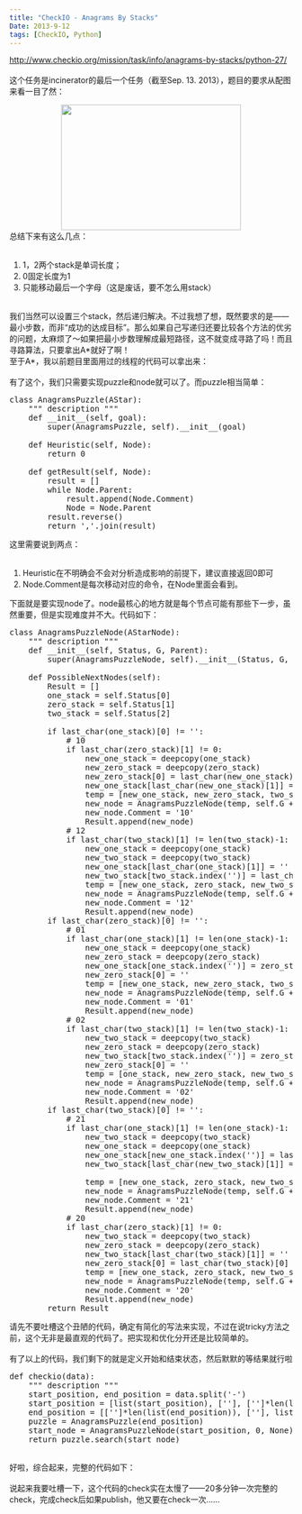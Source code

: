 ```yaml
---
title: "CheckIO - Anagrams By Stacks"
Date: 2013-9-12
tags: [CheckIO, Python]
---
```


<p><a href="http://www.checkio.org/mission/task/info/anagrams-by-stacks/python-27/"><a href="http://www.checkio.org/mission/task/info/anagrams-by-stacks/python-27/">http://www.checkio.org/mission/task/info/anagrams-by-stacks/python-27/</a></a><br/><br/>这个任务是incinerator的最后一个任务（截至Sep. 13. 2013），题目的要求从配图来看一目了然：<br/><div class="separator" style="clear: both; text-align: center;"><a href="http://3.bp.blogspot.com/-FzVxnxW49iM/UjJna7VPzMI/AAAAAAAAD3A/SRjrFNihmsE/s1600/Screen+Shot+2013-09-13+at+9.15.40+AM.png" imageanchor="1" style="margin-left: 1em; margin-right: 1em;"><img border="0" height="223" src="http://3.bp.blogspot.com/-FzVxnxW49iM/UjJna7VPzMI/AAAAAAAAD3A/SRjrFNihmsE/s320/Screen+Shot+2013-09-13+at+9.15.40+AM.png" width="320"/></a></div>总结下来有这么几点：<br/><br/><ol><li>1，2两个stack是单词长度；</li><li>0固定长度为1</li><li>只能移动最后一个字母（这是废话，要不怎么用stack）</li></ol><br/>我们当然可以设置三个stack，然后递归解决。不过我想了想，既然要求的是——最小步数，而非“成功的达成目标”。那么如果自己写递归还要比较各个方法的优劣的问题，太麻烦了〜如果把最小步数理解成最短路径，这不就变成寻路了吗！而且寻路算法，只要拿出A*就好了啊！<br/>至于A*，我以前题目里面用过的线程的代码可以拿出来：<br/><script src="https://gist.github.com/KenMercusLai/6536509.js"></script><br/>有了这个，我们只需要实现puzzle和node就可以了。而puzzle相当简单：<br/><pre class="prettyprint lang-py">class AnagramsPuzzle(AStar):<br/>    """ description """<br/>    def __init__(self, goal):<br/>        super(AnagramsPuzzle, self).__init__(goal)<br/><br/>    def Heuristic(self, Node):<br/>        return 0<br/><br/>    def getResult(self, Node):<br/>        result = []<br/>        while Node.Parent:<br/>            result.append(Node.Comment)<br/>            Node = Node.Parent<br/>        result.reverse()<br/>        return ','.join(result)</pre>这里需要说到两点：<br/><br/><ol><li>Heuristic在不明确会不会对分析造成影响的前提下，建议直接返回0即可</li><li>Node.Comment是每次移动对应的命令，在Node里面会看到。</li></ol><div>下面就是要实现node了。node最核心的地方就是每个节点可能有那些下一步，虽然重要，但是实现难度并不大。代码如下：</div><pre class="prettyprint lang-py">class AnagramsPuzzleNode(AStarNode):<br/>    """ description """<br/>    def __init__(self, Status, G, Parent):<br/>        super(AnagramsPuzzleNode, self).__init__(Status, G, Parent)<br/><br/>    def PossibleNextNodes(self):<br/>        Result = []<br/>        one_stack = self.Status[0]<br/>        zero_stack = self.Status[1]<br/>        two_stack = self.Status[2]<br/><br/>        if last_char(one_stack)[0] != '':<br/>            # 10<br/>            if last_char(zero_stack)[1] != 0:<br/>                new_one_stack = deepcopy(one_stack)<br/>                new_zero_stack = deepcopy(zero_stack)<br/>                new_zero_stack[0] = last_char(new_one_stack)[0]<br/>                new_one_stack[last_char(new_one_stack)[1]] = ''<br/>                temp = [new_one_stack, new_zero_stack, two_stack]<br/>                new_node = AnagramsPuzzleNode(temp, self.G + 1, self)<br/>                new_node.Comment = '10'<br/>                Result.append(new_node)<br/>            # 12<br/>            if last_char(two_stack)[1] != len(two_stack)-1:<br/>                new_one_stack = deepcopy(one_stack)<br/>                new_two_stack = deepcopy(two_stack)<br/>                new_one_stack[last_char(one_stack)[1]] = ''<br/>                new_two_stack[two_stack.index('')] = last_char(one_stack)[0]<br/>                temp = [new_one_stack, zero_stack, new_two_stack]<br/>                new_node = AnagramsPuzzleNode(temp, self.G + 1, self)<br/>                new_node.Comment = '12'<br/>                Result.append(new_node)<br/>        if last_char(zero_stack)[0] != '':<br/>            # 01<br/>            if last_char(one_stack)[1] != len(one_stack)-1:<br/>                new_one_stack = deepcopy(one_stack)<br/>                new_zero_stack = deepcopy(zero_stack)<br/>                new_one_stack[one_stack.index('')] = zero_stack[0]<br/>                new_zero_stack[0] = ''<br/>                temp = [new_one_stack, new_zero_stack, two_stack]<br/>                new_node = AnagramsPuzzleNode(temp, self.G + 1, self)<br/>                new_node.Comment = '01'<br/>                Result.append(new_node)<br/>            # 02<br/>            if last_char(two_stack)[1] != len(two_stack)-1:<br/>                new_two_stack = deepcopy(two_stack)<br/>                new_zero_stack = deepcopy(zero_stack)<br/>                new_two_stack[two_stack.index('')] = zero_stack[0]<br/>                new_zero_stack[0] = ''<br/>                temp = [one_stack, new_zero_stack, new_two_stack]<br/>                new_node = AnagramsPuzzleNode(temp, self.G + 1, self)<br/>                new_node.Comment = '02'<br/>                Result.append(new_node)<br/>        if last_char(two_stack)[0] != '':<br/>            # 21<br/>            if last_char(one_stack)[1] != len(one_stack)-1:<br/>                new_two_stack = deepcopy(two_stack)<br/>                new_one_stack = deepcopy(one_stack)<br/>                new_one_stack[new_one_stack.index('')] = last_char(new_two_stack)[0]<br/>                new_two_stack[last_char(new_two_stack)[1]] = ''<br/><br/>                temp = [new_one_stack, zero_stack, new_two_stack]<br/>                new_node = AnagramsPuzzleNode(temp, self.G + 1, self)<br/>                new_node.Comment = '21'<br/>                Result.append(new_node)<br/>            # 20<br/>            if last_char(zero_stack)[1] != 0:<br/>                new_two_stack = deepcopy(two_stack)<br/>                new_zero_stack = deepcopy(zero_stack)<br/>                new_two_stack[last_char(two_stack)[1]] = ''<br/>                new_zero_stack[0] = last_char(two_stack)[0]<br/>                temp = [new_one_stack, zero_stack, new_two_stack]<br/>                new_node = AnagramsPuzzleNode(temp, self.G + 1, self)<br/>                new_node.Comment = '20'<br/>                Result.append(new_node)<br/>        return Result</pre>请先不要吐槽这个丑陋的代码，确定有简化的写法来实现，不过在说tricky方法之前，这个无非是最直观的代码了。把实现和优化分开还是比较简单的。<br/><br/>有了以上的代码，我们剩下的就是定义开始和结束状态，然后默默的等结果就行啦<br/><pre class="prettyprint lang-py">def checkio(data):<br/>    """ description """<br/>    start_position, end_position = data.split('-')<br/>    start_position = [list(start_position), [''], ['']*len(list(start_position))]<br/>    end_position = [['']*len(list(end_position)), [''], list(end_position)]<br/>    puzzle = AnagramsPuzzle(end_position)<br/>    start_node = AnagramsPuzzleNode(start_position, 0, None)<br/>    return puzzle.search(start_node)</pre><br/>好啦，综合起来，完整的代码如下：<br/><script src="https://gist.github.com/KenMercusLai/6545941.js"></script><br/>说起来我要吐槽一下，这个代码的check实在太慢了——20多分钟一次完整的check，完成check后如果publish，他又要在check一次……</p>
